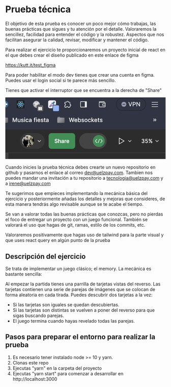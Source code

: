 # Prueba técnica

El objetivo de esta prueba es conocer un poco mejor cómo trabajas, las buenas prácticas que sigues y tu atención por el
detalle. Valoraremos la sencillez, facilidad para entender el código y la robustez.
Aspectos que nos facilitan asegurar la calidad, revisar, modificar y mantener el código.

Para realizar el ejercicio te proporcionaremos un proyecto inicial de react en el que debes crear el diseño publicado en
este enlace de figma

https://kutt.it/test_figma

Para poder habilitar el modo dev tienes que crear una cuenta en figma. Puedes usar el login social si te parece más sencillo.

Tienes que activar el interruptor que se encuentra a la derecha de "Share"

![modo-dev.png](modo-dev.png)

Cuando inicies la prueba técnica debes crearte un nuevo repositorio en github y pasarnos el enlace
al correo <a href="mailto:dev@uelzpay.com">dev@uelzpay.com</a>. Tambien nos puedes mandar una invitación a tu repositorio a tecnologia@uelzpay.com y a irene@uelzpay.com

Te sugerimos que empieces implementando la mecánica básica del ejercicio y posteriormente añadas los detalles y mejoras
que consideres, de esta manera tendrás algo revisable aunque se te acabe el tiempo.

Se van a valorar todas las buenas prácticas que conozcas, pero no pierdas el foco de entregar un proyecto con un juego
funcional. También se valorará el uso que hagas de git, ramas, estilo de los commits, etc.

Valoraremos positivamente que hagas uso de tailwind para la parte visual y que uses react query en algún punto de la prueba

## Descripción del ejercicio

Se trata de implementar un juego clásico; el memory. La mecánica es bastante sencilla:

Al empezar la partida tienes una parrilla de tarjetas vistas del reverso. Las tarjetas contienen una serie de parejas de
imágenes que se colocan de forma aleatoria en cada tirada. Puedes descubrir dos tarjetas a la vez:

* Si las tarjetas son iguales se quedan descubiertas.
* Si las tarjetas son distintas se vuelven a poner del reverso para
  que sigas buscando parejas.
* El juego termina cuando hayas revelado todas las parejas.

## Pasos para preparar el entorno para realizar la prueba

1) Es necesario tener instalado node >= 10 y yarn.
2) Clonas este repo
3) Ejecutas "yarn" en la carpeta del proyecto
4) Ejecutas "yarn start" para comenzar a desarrollar en http://localhost:3000
